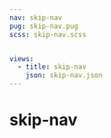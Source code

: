 ```yaml
---
nav: skip-nav
pug: skip-nav.pug
scss: skip-nav.scss


views:
  - title: skip-nav
    json: skip-nav.json
---
```


# skip-nav
